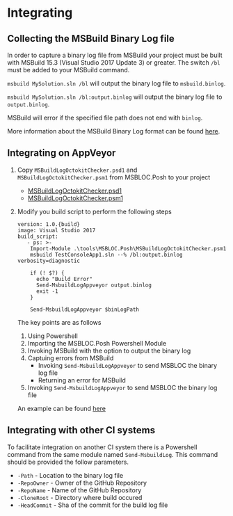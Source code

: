 # Integrating

## Collecting the MSBuild Binary Log file

In order to capture a binary log file from MSBuild your project must be built with MSBuild 15.3 (Visual Studio 2017 Update 3) or greater. The switch `/bl` must be added to your MSBuild command.

`msbuild MySolution.sln /bl` will output the binary log file to `msbuild.binlog`.

`msbuild MySolution.sln /bl:output.binlog` will output the binary log file to `output.binlog`.

MSBuild will error if the specified file path does not end with `binlog`.

More information about the MSBuild Binary Log format can be found [here](http://msbuildlog.com/).

## Integrating on AppVeyor

1. Copy `MSBuildLogOctokitChecker.psd1` and `MSBuildLogOctokitChecker.psm1` from MSBLOC.Posh to your project
   - [MSBuildLogOctokitChecker.psd1](../MSBLOC.Post/MSBuildLogOctokitChecker.psd1)
   - [MSBuildLogOctokitChecker.psm1](../MSBLOC.Post/MSBuildLogOctokitChecker.psm1)
1. Modify you build script to perform the following steps

   ```
   version: 1.0.{build}
   image: Visual Studio 2017
   build_script:
      - ps: >-
       Import-Module .\tools\MSBLOC.Posh\MSBuildLogOctokitChecker.psm1
       msbuild TestConsoleApp1.sln --% /bl:output.binlog verbosity=diagnostic
    
       if (! $?) {
         echo "Build Error"
         Send-MsbuildLogAppveyor output.binlog
         exit -1
       }
    
       Send-MsbuildLogAppveyor $binLogPath
   ```
   The key points are as follows

   1. Using Powershell
   1. Importing the MSBLOC.Posh Powershell Module
   1. Invoking MSBuild with the option to output the binary log
   1. Captuing errors from MSBuild
      - Invoking `Send-MsbuildLogAppveyor` to send MSBLOC the binary log file
      - Returning an error for MSBuild
   1. Invoking `Send-MsbuildLogAppveyor` to send MSBLOC the binary log file

   An example can be found [here](https://github.com/justaprogrammer/TestConsoleApp1/blob/appveyor/appveyor.yml)

## Integrating with other CI systems

To facilitate integration on another CI system there is a Powershell command from the same module named `Send-MsbuildLog`. This command should be provided the follow parameters.
- `-Path` - Location to the binary log file
- `-RepoOwner` - Owner of the GitHub Repository
- `-RepoName` - Name of the GitHub Repository
- `-CloneRoot` - Directory where build occured
- `-HeadCommit` - Sha of the commit for the build log file